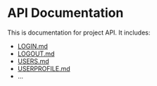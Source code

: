 # API Documentation

This is documentation for project API. It includes:

- [LOGIN.md](LOGIN.md)
- [LOGOUT.md](LOGOUT.md)
- [USERS.md](USERS.md)
- [USERPROFILE.md](USERPROFILE.md)
- ...